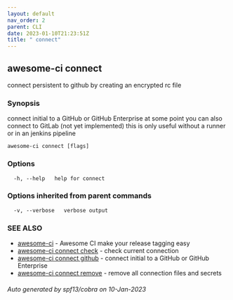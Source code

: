 ```yaml
---
layout: default
nav_order: 2
parent: CLI
date: 2023-01-10T21:23:51Z
title: " connect"
---
```

## awesome-ci connect

connect persistent to github by creating an encrypted rc file

### Synopsis

connect initial to a GitHub or GitHub Enterprise
				at some point you can also connect to GitLab (not yet implemented)
				this is only useful without a runner or in an jenkins pipeline

```
awesome-ci connect [flags]
```

### Options

```
  -h, --help   help for connect
```

### Options inherited from parent commands

```
  -v, --verbose   verbose output
```

### SEE ALSO

* [awesome-ci](/commands/awesome-ci/)	 - Awesome CI make your release tagging easy
* [awesome-ci connect check](/commands/awesome-ci_connect_check/)	 - check current connection
* [awesome-ci connect github](/commands/awesome-ci_connect_github/)	 - connect initial to a GitHub or GitHub Enterprise
* [awesome-ci connect remove](/commands/awesome-ci_connect_remove/)	 - remove all connection files and secrets

###### Auto generated by spf13/cobra on 10-Jan-2023
